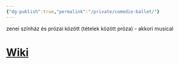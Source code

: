 ```yaml
---
{"dg-publish":true,"permalink":"/private/comedie-ballet/"}
---
```


zenei színház és prózai között (tételek között próza) - akkori musical

# [Wiki](https://www.wikiwand.com/en/Com%C3%A9die-ballet)